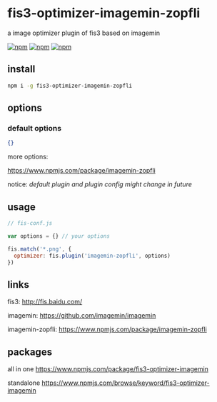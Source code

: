 # fis3-optimizer-imagemin-zopfli
a image optimizer plugin of fis3 based on imagemin

[![npm](https://img.shields.io/npm/v/fis3-optimizer-imagemin-zopfli.svg?style=flat-square)](https://www.npmjs.com/package/fis3-optimizer-imagemin-zopfli)
[![npm](https://img.shields.io/npm/dt/fis3-optimizer-imagemin-zopfli.svg?style=flat-square)](https://www.npmjs.com/package/fis3-optimizer-imagemin-zopfli)
[![npm](https://img.shields.io/npm/dm/fis3-optimizer-imagemin-zopfli.svg?style=flat-square)](https://www.npmjs.com/package/fis3-optimizer-imagemin-zopfli)

## install
```sh
npm i -g fis3-optimizer-imagemin-zopfli
```

## options

### default options
```json
{}
```
more options:

https://www.npmjs.com/package/imagemin-zopfli


notice: *default plugin and plugin config might change in future*

## usage

```js
// fis-conf.js

var options = {} // your options

fis.match('*.png', {
  optimizer: fis.plugin('imagemin-zopfli', options)
})
```

## links
fis3: http://fis.baidu.com/

imagemin: https://github.com/imagemin/imagemin

imagemin-zopfli: https://www.npmjs.com/package/imagemin-zopfli


## packages
all in one
https://www.npmjs.com/package/fis3-optimizer-imagemin

standalone
https://www.npmjs.com/browse/keyword/fis3-optimizer-imagemin